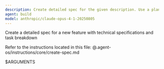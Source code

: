```yaml
---
description: Create detailed spec for the given description. Use a plan file if available.
agent: build
model: anthropic/claude-opus-4-1-20250805
---
```

Create a detailed spec for a new feature with technical specifications and task breakdown

Refer to the instructions located in this file:
@.agent-os/instructions/core/create-spec.md

$ARGUMENTS

